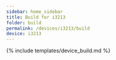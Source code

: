 ```yaml
---
sidebar: home_sidebar
title: Build for i3213
folder: build
permalink: /devices/i3213/build
device: i3213
---
```

{% include templates/device_build.md %}
